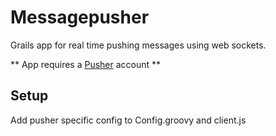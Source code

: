 # Messagepusher

Grails app for real time pushing messages using web sockets.

** App requires a  [Pusher](http://pusher.com) account **

## Setup

Add pusher specific config to Config.groovy and client.js 

